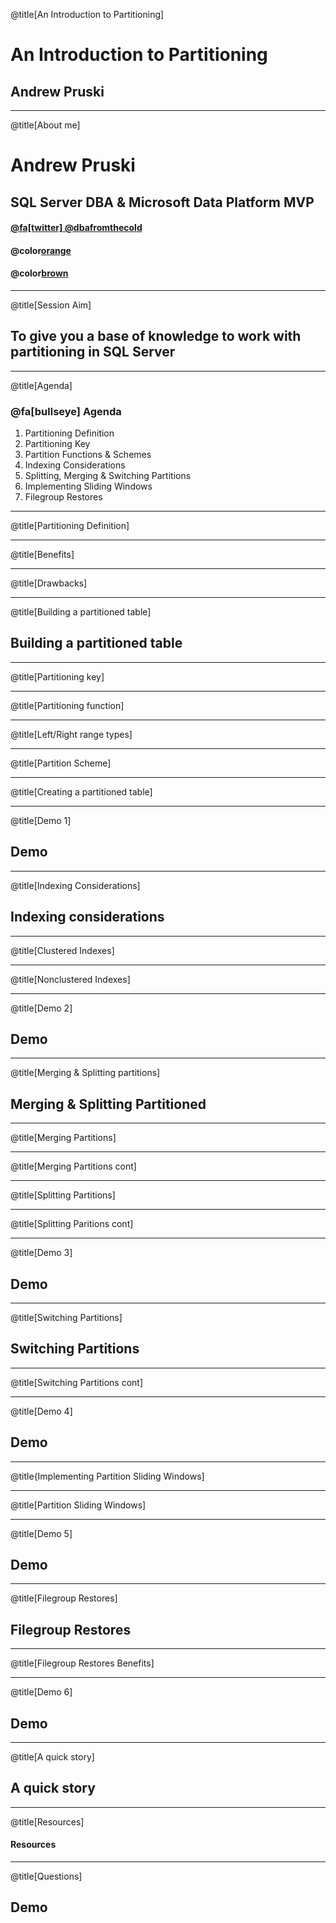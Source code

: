 @title[An Introduction to Partitioning]

# An Introduction to Partitioning

## Andrew Pruski

---

@title[About me]

# Andrew Pruski

## SQL Server DBA & Microsoft Data Platform MVP

#### [@fa[twitter] @dbafromthecold](https://twitter.com/dbafromthecold)
#### @color[orange](dbafromthecold@gmail.com)
#### @color[brown](www.dbafromthecold.com)

---

@title[Session Aim]

## To give you a base of knowledge to work with partitioning in SQL Server

---

@title[Agenda]

### @fa[bullseye] Agenda

1. Partitioning Definition
2. Partitioning Key
3. Partition Functions & Schemes
4. Indexing Considerations
5. Splitting, Merging & Switching Partitions
6. Implementing Sliding Windows
7. Filegroup Restores

---

@title[Partitioning Definition]


---

@title[Benefits]


---

@title[Drawbacks]


---

@title[Building a partitioned table]

## Building a partitioned table

---

@title[Partitioning key]


---

@title[Partitioning function]


---

@title[Left/Right range types]


---

@title[Partition Scheme]


---

@title[Creating a partitioned table]


---

@title[Demo 1]

## Demo

---


@title[Indexing Considerations]

## Indexing considerations

---


@title[Clustered Indexes]


---

@title[Nonclustered Indexes]


---

@title[Demo 2]

## Demo

---

@title[Merging & Splitting partitions]

## Merging & Splitting Partitioned

---

@title[Merging Partitions]


---

@title[Merging Partitions cont]


---

@title[Splitting Partitions]


---

@title[Splitting Paritions cont]


---

@title[Demo 3]

## Demo

---

@title[Switching Partitions]

## Switching Partitions


---

@title[Switching Partitions cont]


---

@title[Demo 4]

## Demo

---

@title{Implementing Partition Sliding Windows]


---

@title[Partition Sliding Windows]


---

@title[Demo 5]

## Demo

---

@title[Filegroup Restores]

## Filegroup Restores

---

@title[Filegroup Restores Benefits]


---

@title[Demo 6]

## Demo

---


@title[A quick story]

## A quick story

---


@title[Resources]

#### Resources

---


@title[Questions]

## Demo






